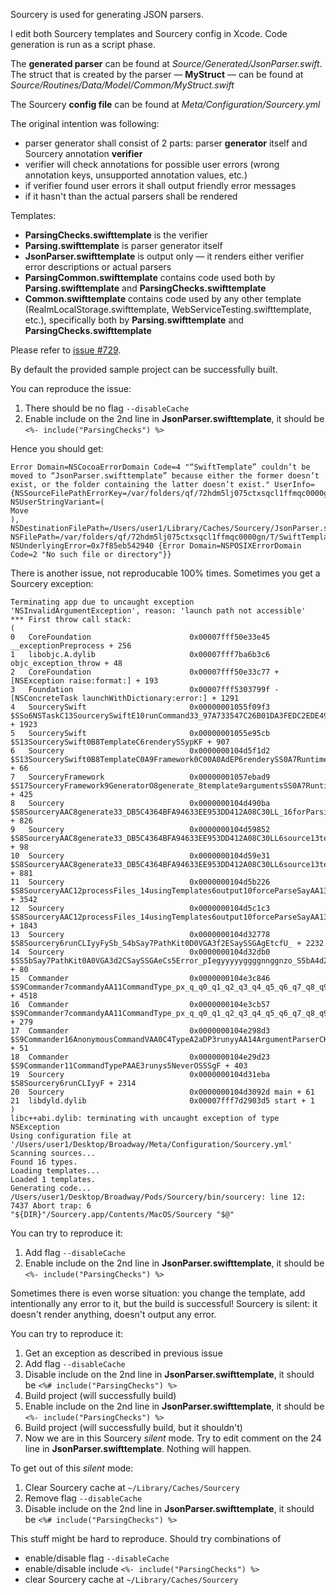 Sourcery is used for generating JSON parsers.

I edit both Sourcery templates and Sourcery config in Xcode.
Code generation is run as a script phase.

The **generated parser** can be found at  _Source/Generated/JsonParser.swift_.
The struct that is created by the parser — **MyStruct** — can be found at _Source/Routines/Data/Model/Common/MyStruct.swift_

The Sourcery **config file** can be found at _Meta/Configuration/Sourcery.yml_

The original intention was following:
- parser generator shall consist of 2 parts: parser **generator** itself and Sourcery annotation **verifier**
- verifier will check annotations for possible user errors (wrong annotation keys, unsupported annotation values, etc.)
- if verifier found user errors it shall output friendly error messages
- if it hasn't than the actual parsers shall be rendered

Templates:
- **ParsingChecks.swifttemplate** is the verifier
- **Parsing.swifttemplate** is parser generator itself
- **JsonParser.swifttemplate** is output only — it renders either verifier error descriptions or actual parsers
- **ParsingCommon.swifttemplate** contains code used both by **Parsing.swifttemplate** and **ParsingChecks.swifttemplate**
- **Common.swifttemplate** contains code used by any other template (RealmLocalStorage.swifttemplate, WebServiceTesting.swifttemplate, etc.), specifically both by **Parsing.swifttemplate** and **ParsingChecks.swifttemplate**

Please refer to [issue #729](https://github.com/krzysztofzablocki/Sourcery/issues/729).

By default the provided sample project can be successfully built.

You can reproduce the issue:
1. There should be no flag ```--disableCache```
2. Enable include on the 2nd line in **JsonParser.swifttemplate**, it should be ```<%- include("ParsingChecks") %>```

Hence you should get:
```
Error Domain=NSCocoaErrorDomain Code=4 "“SwiftTemplate” couldn’t be moved to “JsonParser.swifttemplate” because either the former doesn’t exist, or the folder containing the latter doesn’t exist." UserInfo={NSSourceFilePathErrorKey=/var/folders/qf/72hdm5lj075ctxsqcl1ffmqc0000gn/T/SwiftTemplate/0.16.0/.build/debug/SwiftTemplate, NSUserStringVariant=(
Move
), NSDestinationFilePath=/Users/user1/Library/Caches/Sourcery/JsonParser.swifttemplate/JrS0iLX2W8X05B6SHP0%2FNA6kMGqbsNnvZf9s%2F9URPHE%3D, NSFilePath=/var/folders/qf/72hdm5lj075ctxsqcl1ffmqc0000gn/T/SwiftTemplate/0.16.0/.build/debug/SwiftTemplate, NSUnderlyingError=0x7f85eb542940 {Error Domain=NSPOSIXErrorDomain Code=2 "No such file or directory"}}
```

There is another issue, not reproducable 100% times.
Sometimes you get a Sourcery exception:
```
Terminating app due to uncaught exception 'NSInvalidArgumentException', reason: 'launch path not accessible'
*** First throw call stack:
(
0   CoreFoundation                      0x00007fff50e33e45 __exceptionPreprocess + 256
1   libobjc.A.dylib                     0x00007fff7ba6b3c6 objc_exception_throw + 48
2   CoreFoundation                      0x00007fff50e33c77 +[NSException raise:format:] + 193
3   Foundation                          0x00007fff5303799f -[NSConcreteTask launchWithDictionary:error:] + 1291
4   SourcerySwift                       0x00000001055f09f3 $SSo6NSTaskC13SourcerySwiftE10runCommand33_97A733547C26B01DA3FEDC2EDE49AED9LL4path9arguments11environment20currentDirectoryPathAC13ProcessResultAELLVSS_SaySSGSDyS2SG0R3Kit0R0VSgtKFZTf4xnnnd_n + 1923
5   SourcerySwift                       0x00000001055e95cb $S13SourcerySwift0B8TemplateC6renderySSypKF + 907
6   Sourcery                            0x0000000104d5f1d2 $S13SourcerySwift0B8TemplateC0A9Framework0C00A0AdEP6renderySS0A7Runtime0C7ContextCKFTW + 66
7   SourceryFramework                   0x00000001057ebad9 $S17SourceryFramework9GeneratorO8generate_8template9argumentsSS0A7Runtime5TypesC_AA8Template_pSDySSSo8NSObjectCGtKFZ + 425
8   Sourcery                            0x0000000104d490ba $S8SourceryAAC8generate33_DB5C4364BFA94633EE953DD412A08C30LL_16forParsingResult10outputPathSS0A9Framework8Template_p_0A7Runtime5TypesC5types_SaySS4file_SDySSSo8_NSRangeVG6rangesSDyS2SG12indentationstG12inlineRangest0N3Kit0N0VtKF + 826
9   Sourcery                            0x0000000104d59852 $S8SourceryAAC8generate33_DB5C4364BFA94633EE953DD412A08C30LL6source13templatePaths6output13parsingResultyAA6SourceO_AA0L0VAA6OutputV0A7Runtime5TypesC5types_SaySS4file_SDySSSo8_NSRangeVG6rangesSDyS2SG12indentationstG12inlineRangesttKFy0A9Framework8Template_pKXEfU_Tf4nnxn_n + 98
10  Sourcery                            0x0000000104d59e31 $S8SourceryAAC8generate33_DB5C4364BFA94633EE953DD412A08C30LL6source13templatePaths6output13parsingResultyAA6SourceO_AA0L0VAA6OutputV0A7Runtime5TypesC5types_SaySS4file_SDySSSo8_NSRangeVG6rangesSDyS2SG12indentationstG12inlineRangesttKFTf4dxnnnn_n + 881
11  Sourcery                            0x0000000104d5b226 $S8SourceryAAC12processFiles_14usingTemplates6output10forceParseSayAA13FolderWatcherO5LocalCGSgAA6SourceO_AA5PathsVAA6OutputVSaySSGtKF0A7Runtime5TypesC5types_SaySS4file_SDySSSo8_NSRangeVG6rangesSDyS2SG12indentationstG12inlineRangestANKcfU1_Tf4nnnxn_n + 3542
12  Sourcery                            0x0000000104d5c1c3 $S8SourceryAAC12processFiles_14usingTemplates6output10forceParseSayAA13FolderWatcherO5LocalCGSgAA6SourceO_AA5PathsVAA6OutputVSaySSGtKFTf4nxnnn_n + 1843
13  Sourcery                            0x0000000104d32778 $S8Sourcery6runCLIyyFySb_S4bSay7PathKit0D0VGA3f2ESaySSGAgEtcfU_ + 2232
14  Sourcery                            0x0000000104d32db0 $SS5bSay7PathKit0A0VGA3d2CSaySSGAeCs5Error_pIegyyyyyggggnnggnzo_S5bA4d2c2eCsAF_pIegnnnnnnnnnnnnnnzo_TR032$S8Sourcery6runCLIyyFySb_S4bSay7A27Kit0D0VGA3f2ESaySSGAgEtcfU_Tf3nnnnnnnnnnnnnnpf_n + 80
15  Commander                           0x0000000104e3c846 $S9Commander7commandyAA11CommandType_px_q_q0_q1_q2_q3_q4_q5_q6_q7_q8_q9_q10_q11_y05ValueD0Qz_ADQy_ADQy0_ADQy1_ADQy2_ADQy3_ADQy4_ADQy5_ADQy6_ADQy7_ADQy8_ADQy9_ADQy10_ADQy11_tKctAA18ArgumentDescriptorRzAaSR_AaSR0_AaSR1_AaSR2_AaSR3_AaSR4_AaSR5_AaSR6_AaSR7_AaSR8_AaSR9_AaSR10_AaSR11_r12_lFyAA0F6ParserCKcfU_ + 4518
16  Commander                           0x0000000104e3cb57 $S9Commander7commandyAA11CommandType_px_q_q0_q1_q2_q3_q4_q5_q6_q7_q8_q9_q10_q11_y05ValueD0Qz_ADQy_ADQy0_ADQy1_ADQy2_ADQy3_ADQy4_ADQy5_ADQy6_ADQy7_ADQy8_ADQy9_ADQy10_ADQy11_tKctAA18ArgumentDescriptorRzAaSR_AaSR0_AaSR1_AaSR2_AaSR3_AaSR4_AaSR5_AaSR6_AaSR7_AaSR8_AaSR9_AaSR10_AaSR11_r12_lFyAA0F6ParserCKcfU_TA + 279
17  Commander                           0x0000000104e298d3 $S9Commander16AnonymousCommandVAA0C4TypeA2aDP3runyyAA14ArgumentParserCKFTW + 51
18  Commander                           0x0000000104e29d23 $S9Commander11CommandTypePAAE3runys5NeverOSSSgF + 403
19  Sourcery                            0x0000000104d31eba $S8Sourcery6runCLIyyF + 2314
20  Sourcery                            0x0000000104d3092d main + 61
21  libdyld.dylib                       0x00007fff7d2903d5 start + 1
)
libc++abi.dylib: terminating with uncaught exception of type NSException
Using configuration file at '/Users/user1/Desktop/Broadway/Meta/Configuration/Sourcery.yml'
Scanning sources...
Found 16 types.
Loading templates...
Loaded 1 templates.
Generating code...
/Users/user1/Desktop/Broadway/Pods/Sourcery/bin/sourcery: line 12:  7437 Abort trap: 6           "${DIR}"/Sourcery.app/Contents/MacOS/Sourcery "$@"

```

You can try to reproduce it:
1. Add flag ```--disableCache```
2. Enable include on the 2nd line in **JsonParser.swifttemplate**, it should be ```<%- include("ParsingChecks") %>```

Sometimes there is even worse situation: you change the template, add intentionally any error to it, but the build is successful!
Sourcery is silent: it doesn't render anything, doesn't output any error.

You can try to reproduce it:
1. Get an exception as described in previous issue
2. Add flag ```--disableCache```
3. Disable include on the 2nd line in **JsonParser.swifttemplate**, it should be ```<%# include("ParsingChecks") %>```
4. Build project (will successfully build)
5. Enable include on the 2nd line in **JsonParser.swifttemplate**, it should be ```<%- include("ParsingChecks") %>```
6. Build project (will successfully build, but it shouldn't)
7. Now we are in this Sourcery _silent_ mode. Try to edit comment on the 24 line in **JsonParser.swifttemplate**. Nothing will happen.

To get out of this _silent_ mode:
1. Clear Sourcery cache at ```~/Library/Caches/Sourcery```
2. Remove flag ```--disableCache```
3. Disable include on the 2nd line in **JsonParser.swifttemplate**, it should be ```<%# include("ParsingChecks") %>```

This stuff might be hard to reproduce. Should try combinations of
- enable/disable flag ```--disableCache```
- enable/disable include ```<%- include("ParsingChecks") %>```
- clear Sourcery cache at ```~/Library/Caches/Sourcery```
